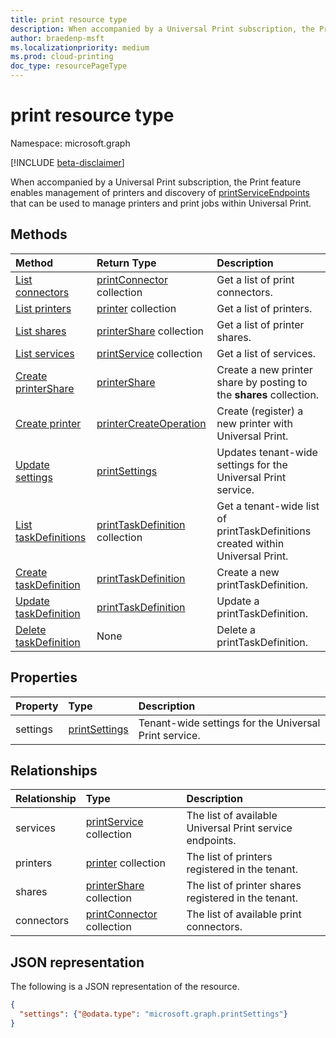 ```yaml
---
title: print resource type
description: When accompanied by a Universal Print subscription, the Print feature enables management of printers and discovery of printServiceEndpoints that can be used to manage printers and print jobs within Universal Print.
author: braedenp-msft
ms.localizationpriority: medium
ms.prod: cloud-printing
doc_type: resourcePageType
---
```


# print resource type

Namespace: microsoft.graph

[!INCLUDE [beta-disclaimer](../../includes/beta-disclaimer.md)]

When accompanied by a Universal Print subscription, the Print feature enables management of printers and discovery of [printServiceEndpoints](printserviceendpoint.md) that can be used to manage printers and print jobs within Universal Print.

## Methods
| Method       | Return Type | Description |
|:-------------|:------------|:------------|
| [List connectors](../api/print-list-connectors.md) | [printConnector](printconnector.md) collection | Get a list of print connectors. |
| [List printers](../api/print-list-printers.md) | [printer](printer.md) collection | Get a list of printers. |
| [List shares](../api/print-list-shares.md) | [printerShare](printershare.md) collection | Get a list of printer shares. |
| [List services](../api/print-list-services.md) | [printService](printservice.md) collection | Get a list of services. |
| [Create printerShare](../api/print-post-shares.md) | [printerShare](printershare.md) | Create a new printer share by posting to the **shares** collection. |
| [Create printer](../api/printer-create.md) | [printerCreateOperation](printerCreateOperation.md) | Create (register) a new printer with Universal Print. |
| [Update settings](../api/print-update-settings.md) |  [printSettings](printsettings.md) | Updates tenant-wide settings for the Universal Print service. |
| [List taskDefinitions](../api/print-list-taskdefinitions.md) | [printTaskDefinition](printtaskdefinition.md) collection | Get a tenant-wide list of printTaskDefinitions created within Universal Print. |
| [Create taskDefinition](../api/print-post-taskdefinitions.md) | [printTaskDefinition](printtaskdefinition.md) | Create a new printTaskDefinition. |
| [Update taskDefinition](../api/print-update-taskdefinition.md) | [printTaskDefinition](printtaskdefinition.md) | Update a printTaskDefinition. |
| [Delete taskDefinition](../api/print-delete-taskdefinition.md) | None | Delete a printTaskDefinition. |

## Properties
| Property     | Type        | Description |
|:-------------|:------------|:------------|
|settings|[printSettings](printsettings.md)|Tenant-wide settings for the Universal Print service.|

## Relationships
| Relationship | Type        | Description |
|:-------------|:------------|:------------|
|services|[printService](printservice.md) collection|The list of available Universal Print service endpoints.|
|printers|[printer](printer.md) collection|The list of printers registered in the tenant.|
|shares|[printerShare](printershare.md) collection|The list of printer shares registered in the tenant.|
|connectors|[printConnector](printconnector.md) collection|The list of available print connectors.|

## JSON representation

The following is a JSON representation of the resource.

<!-- {
  "blockType": "resource",
  "optionalProperties": [

  ],
  "@odata.type": "microsoft.graph.print",
  "keyProperty": "settings"
}-->

```json
{
  "settings": {"@odata.type": "microsoft.graph.printSettings"}
}
```

<!-- uuid: 8fcb5dbc-d5aa-4681-8e31-b001d5168d79
2015-10-25 14:57:30 UTC -->
<!-- {
  "type": "#page.annotation",
  "description": "print resource",
  "keywords": "",
  "section": "documentation",
  "tocPath": "",
  "suppressions": [ 
  ]
}-->


